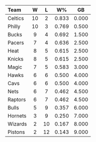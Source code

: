 | Team                             |  W  |  L  |  W%   |  GB   |
|:---------------------------------|:---:|:---:|:-----:|:-----:|
| [](/r/bostonceltics) Celtics     | 10  |  2  | 0.833 | 0.000 |
| [](/r/sixers) Philly             | 10  |  3  | 0.769 | 0.500 |
| [](/r/mkebucks) Bucks            |  9  |  4  | 0.692 | 1.500 |
| [](/r/pacers) Pacers             |  7  |  4  | 0.636 | 2.500 |
| [](/r/heat) Heat                 |  8  |  5  | 0.615 | 2.500 |
| [](/r/nyknicks) Knicks           |  8  |  5  | 0.615 | 2.500 |
| [](/r/orlandomagic) Magic        |  7  |  5  | 0.583 | 3.000 |
| [](/r/atlantahawks) Hawks        |  6  |  6  | 0.500 | 4.000 |
| [](/r/clevelandcavs) Cavs        |  6  |  6  | 0.500 | 4.000 |
| [](/r/gonets) Nets               |  6  |  7  | 0.462 | 4.500 |
| [](/r/torontoraptors) Raptors    |  6  |  7  | 0.462 | 4.500 |
| [](/r/chicagobulls) Bulls        |  5  |  9  | 0.357 | 6.000 |
| [](/r/charlottehornets) Hornets  |  3  |  9  | 0.250 | 7.000 |
| [](/r/washingtonwizards) Wizards |  2  | 10  | 0.167 | 8.000 |
| [](/r/detroitpistons) Pistons    |  2  | 12  | 0.143 | 9.000 |